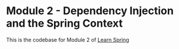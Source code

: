 # Module 2 - Dependency Injection and the Spring Context

This is the codebase for Module 2 of [Learn Spring](https://www.baeldung.com/learn-spring-course)
